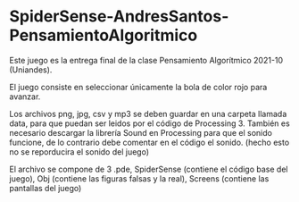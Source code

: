 # SpiderSense-AndresSantos-PensamientoAlgoritmico


Este juego es la entrega final de la clase Pensamiento Algorítmico 2021-10 (Uniandes). 

El juego consiste en seleccionar únicamente la bola de color rojo para avanzar.

Los archivos png, jpg, csv y mp3 se deben guardar en una carpeta llamada data, para que puedan ser leidos por el código de Processing 3.
También es necesario descargar la librería Sound en Processing para que el sonido funcione, de lo contrario debe comentar en el código el sonido. (hecho esto no se reporducira el sonido del juego)


El archivo se compone de 3 .pde, SpiderSense (contiene el código base del juego), Obj (contiene las figuras falsas y la real), Screens (contiene las pantallas del juego)
